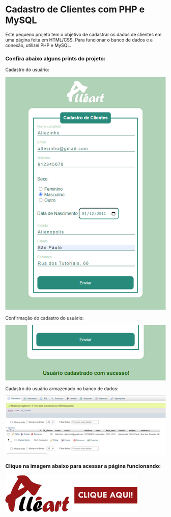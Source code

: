 # Cadastro de Clientes com PHP e MySQL

Este pequeno projeto tem o objetivo de cadastrar os dados de clientes em uma página feita em HTML/CSS. Para funcionar o banco de dados e a conexão, utilizei PHP e MySQL.

<h3>Confira abaixo alguns prints do projeto:</h3>

Cadastro do usuário:

<img src = "https://github.com/allesantos/allesantos/blob/main/imagens/form-cad-ex1.png">

Confirmação do cadastro do usuário:

<img src = "https://github.com/allesantos/allesantos/blob/main/imagens/form-cad-ex2.png">

Cadastro do usuário armazenado no banco de dados:

<img src = "https://github.com/allesantos/allesantos/blob/main/imagens/form-cad-ex3.png">

<h3>Clique na imagem abaixo para acessar a página funcionando:</h3>

[![texto](https://github.com/allesantos/allesantos/blob/main/imagens/cliqueaqui2.png)](http://alleform.000.pe/ "texto")


